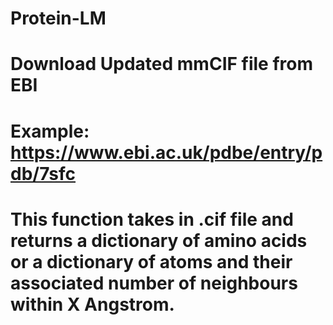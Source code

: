 # Protein-LM

# Download Updated mmCIF file from EBI
# Example: https://www.ebi.ac.uk/pdbe/entry/pdb/7sfc

# This function takes in .cif file and returns a dictionary of amino acids or a dictionary of atoms and their associated number of neighbours within X Angstrom.  
